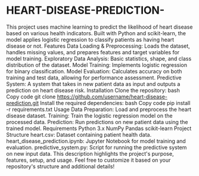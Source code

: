 # HEART-DISEASE-PREDICTION-
This project uses machine learning to predict the likelihood of heart disease based on various health indicators. Built with Python and scikit-learn, the model applies logistic regression to classify patients as having heart disease or not.
Features
Data Loading & Preprocessing: Loads the dataset, handles missing values, and prepares features and target variables for model training.
Exploratory Data Analysis: Basic statistics, shape, and class distribution of the dataset.
Model Training: Implements logistic regression for binary classification.
Model Evaluation: Calculates accuracy on both training and test data, allowing for performance assessment.
Predictive System: A system that takes in new patient data as input and outputs a prediction on heart disease risk.
Installation
Clone the repository:
bash
Copy code
git clone https://github.com/username/heart-disease-prediction.git
Install the required dependencies:
bash
Copy code
pip install -r requirements.txt
Usage
Data Preparation: Load and preprocess the heart disease dataset.
Training: Train the logistic regression model on the processed data.
Prediction: Run predictions on new patient data using the trained model.
Requirements
Python 3.x
NumPy
Pandas
scikit-learn
Project Structure
heart.csv: Dataset containing patient health data.
heart_disease_prediction.ipynb: Jupyter Notebook for model training and evaluation.
predictive_system.py: Script for running the predictive system on new input data.
This description highlights the project's purpose, features, setup, and usage. Feel free to customize it based on your repository's structure and additional details!






